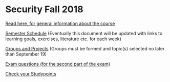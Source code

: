# Security Fall 2018

[Read here, for general information about the course](https://docs.google.com/document/d/1GsCttfAA69OtsOAwMhhjMzj4wpnOHzbjp5yq9mHYavY/edit?usp=sharing)

[Semester Schedule](https://docs.google.com/document/d/1MRqZbxAn_gKOMoRRz-qwiCPbicjBuoFnRR2Zo-GQSc8/edit?usp=sharing)  (Eventually this document will be updated with links to learning goals, exercises, literature etc. for each week)

[Groups and Projects](https://docs.google.com/document/d/1Vgmh5HMFsdDa0z6XjPPxwSUwtIFrhj0Rbncf5v4MW5M/edit?usp=sharing) (Groups must be formed and topic(s) selected no later than September 19)

[Exam questions (for the second part of the exam)](https://docs.google.com/document/d/1NmH7nUBH7gUeRFMmRd9lciD6uQMIfkw3Om3DrKcjR0k/edit?usp=sharing)

[Check your Studypoints](https://docs.google.com/spreadsheets/d/1z6YWyVARc6LtakQhO0ZR9eArtVT7Ieuc-AQaSbmQ7oQ/edit?usp=sharing)
